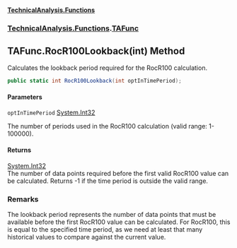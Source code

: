 #### [TechnicalAnalysis\.Functions](Atypical.TechnicalAnalysis.Functions.md 'Atypical\.TechnicalAnalysis\.Functions')
### [TechnicalAnalysis\.Functions](Atypical.TechnicalAnalysis.Functions.md#TechnicalAnalysis.Functions 'TechnicalAnalysis\.Functions').[TAFunc](TAFunc.md 'TechnicalAnalysis\.Functions\.TAFunc')

## TAFunc\.RocR100Lookback\(int\) Method

Calculates the lookback period required for the RocR100 calculation\.

```csharp
public static int RocR100Lookback(int optInTimePeriod);
```
#### Parameters

<a name='TechnicalAnalysis.Functions.TAFunc.RocR100Lookback(int).optInTimePeriod'></a>

`optInTimePeriod` [System\.Int32](https://docs.microsoft.com/en-us/dotnet/api/System.Int32 'System\.Int32')

The number of periods used in the RocR100 calculation \(valid range: 1\-100000\)\.

#### Returns
[System\.Int32](https://docs.microsoft.com/en-us/dotnet/api/System.Int32 'System\.Int32')  
The number of data points required before the first valid RocR100 value can be calculated\.
Returns \-1 if the time period is outside the valid range\.

### Remarks
The lookback period represents the number of data points that must be available
before the first RocR100 value can be calculated\. For RocR100, this is equal to the
specified time period, as we need at least that many historical values to compare
against the current value\.